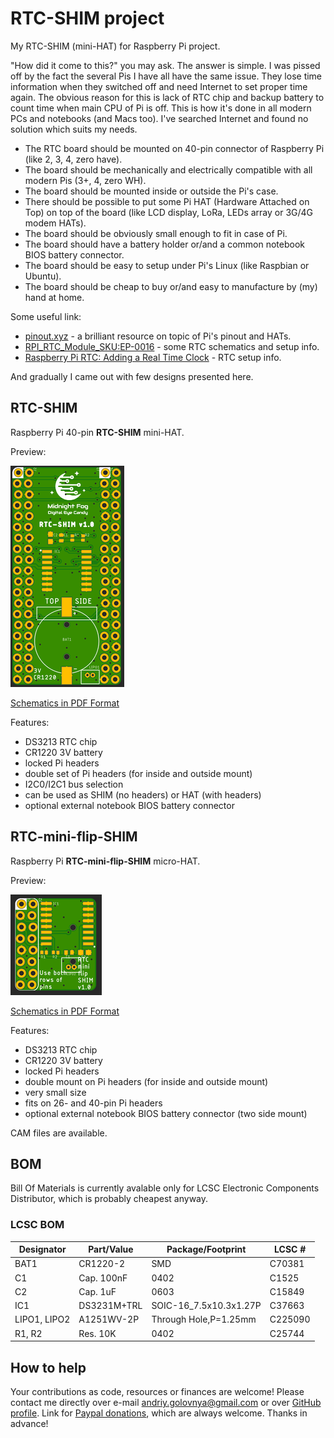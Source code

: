# RTC-SHIM project

My RTC-SHIM (mini-HAT) for Raspberry Pi project.

"How did it come to this?" you may ask.
The answer is simple.
I was pissed off by the fact the several Pis I have all have the same issue.
They lose time information when they switched off and need Internet to set proper time again.
The obvious reason for this is lack of RTC chip and backup battery to count time when main CPU of Pi is off.
This is how it's done in all modern PCs and notebooks (and Macs too).
I've searched Internet and found no solution which suits my needs.

- The RTC board should be mounted on 40-pin connector of Raspberry Pi (like 2, 3, 4, zero have).
- The board should be mechanically and electrically compatible with all modern Pis (3+, 4, zero WH).
- The board should be mounted inside or outside the Pi's case.
- There should be possible to put some Pi HAT (Hardware Attached on Top) on top of the board (like LCD display, LoRa, LEDs array or 3G/4G modem HATs).
- The board should be obviously small enough to fit in case of Pi.
- The board should have a battery holder or/and a common notebook BIOS battery connector.
- The board should be easy to setup under Pi's Linux (like Raspbian or Ubuntu).
- The board should be cheap to buy or/and easy to manufacture by (my) hand at home.

Some useful link:

- [pinout.xyz](https://pinout.xyz/) - a brilliant resource on topic of Pi's pinout and HATs.
- [RPI_RTC_Module_SKU:EP-0016](https://wiki.52pi.com/index.php/RPI_RTC_Module_SKU:EP-0016) - some RTC schematics and setup info.
- [Raspberry Pi RTC: Adding a Real Time Clock](https://pimylifeup.com/raspberry-pi-rtc/) - RTC setup info.

And gradually I came out with few designs presented here.

## RTC-SHIM

Raspberry Pi 40-pin **RTC-SHIM** mini-HAT.

Preview:

![RTC-SHIM preview](RTC-SHIM.png)

[Schematics in PDF Format](RTC-SHIM.pdf)

Features:
- DS3213 RTC chip
- CR1220 3V battery
- locked Pi headers
- double set of Pi headers (for inside and outside mount)
- I2C0/I2C1 bus selection
- can be used as SHIM (no headers) or HAT (with headers)
- optional external notebook BIOS battery connector

## RTC-mini-flip-SHIM

Raspberry Pi **RTC-mini-flip-SHIM** micro-HAT.

Preview:

![RTC-mini-flip-SHIM preview](RTC-mini-flip-SHIM.png)

[Schematics in PDF Format](RTC-mini-flip-SHIM.pdf)

Features: 
- DS3213 RTC chip
- CR1220 3V battery
- locked Pi headers
- double mount on Pi headers (for inside and outside mount)
- very small size
- fits on 26- and 40-pin Pi headers
- optional external notebook BIOS battery connector (two side mount)

CAM files are available.

## BOM

Bill Of Materials is currently avalable only for LCSC Electronic Components Distributor, which is probably cheapest anyway.

### LCSC BOM

|Designator  |Part/Value |Package/Footprint     |LCSC # |
|------------|-----------|----------------------|-------|
|BAT1        |CR1220-2   |SMD                   |C70381 |
|C1          |Cap. 100nF |0402                  |C1525  |
|C2          |Cap. 1uF   |0603                  |C15849 |
|IC1         |DS3231M+TRL|SOIC-16_7.5x10.3x1.27P|C37663 |
|LIPO1, LIPO2|A1251WV-2P |Through Hole,P=1.25mm |C225090|
|R1, R2      |Res. 10K   |0402                  |C25744 |

## How to help

Your contributions as code, resources or finances are welcome!
Please contact me directly over e-mail andriy.golovnya@gmail.com or over [GitHub profile](https://github.com/red-scorp).
Link for [Paypal donations](http://paypal.me/redscorp), which are always welcome.
Thanks in advance!
